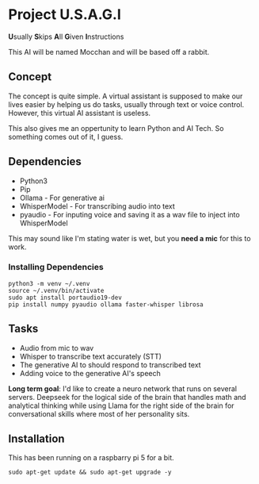 # Project U.S.A.G.I
**U**sually **S**kips **A**ll **G**iven **I**nstructions

This AI will be named Mocchan and will be based off a rabbit.

## Concept
The concept is quite simple. A virtual assistant is supposed to make our lives easier by helping us do tasks, usually through text or voice control. However, this virtual AI assistant is useless.

This also gives me an oppertunity to learn Python and AI Tech. So something comes out of it, I guess.

## Dependencies
- Python3
- Pip
- Ollama - For generative ai
- WhisperModel - For transcribing audio into text
- pyaudio - For inputing voice and saving it as a wav file to inject into WhisperModel

This may sound like I'm stating water is wet, but you **need a mic** for this to work.

### Installing Dependencies
  ```
  python3 -m venv ~/.venv
  source ~/.venv/bin/activate
  sudo apt install portaudio19-dev
  pip install numpy pyaudio ollama faster-whisper librosa
  ```

## Tasks
- Audio from mic to wav
- Whisper to transcribe text accurately (STT)
- The generative AI to should respond to transcribed text
- Adding voice to the generative AI's speech

**Long term goal**: I'd like to create a neuro network that runs on several servers. Deepseek for the logical side of the brain that handles math and analytical thinking while using Llama for the right side of the brain for conversational skills where most of her personality sits.

## Installation
This has been running on a raspbarry pi 5 for a bit. 

```
sudo apt-get update && sudo apt-get upgrade -y 
```